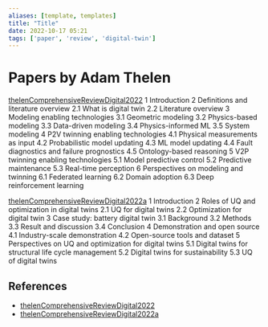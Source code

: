 ```yaml
---
aliases: [template, templates]
title: "Title"
date: 2022-10-17 05:21
tags: ['paper', 'review', 'digital-twin']
---
```


# Papers by Adam Thelen


[thelenComprehensiveReviewDigital2022](../zotero/thelenComprehensiveReviewDigital2022.md)
1 Introduction
2 Definitions and literature overview
2.1 What is digital twin
2.2 Literature overview
3 Modeling enabling technologies
3.1 Geometric modeling
3.2 Physics-based modeling
3.3 Data-driven modeling
3.4 Physics-informed ML
3.5 System modeling
4 P2V twinning enabling technologies
4.1 Physical measurements as input
4.2 Probabilistic model updating
4.3 ML model updating
4.4 Fault diagnostics and failure prognostics
4.5 Ontology-based reasoning
5 V2P twinning enabling technologies
5.1 Model predictive control
5.2 Predictive maintenance
5.3 Real-time perception
6 Perspectives on modeling and twinning
6.1 Federated learning
6.2 Domain adoption
6.3 Deep reinforcement learning

[thelenComprehensiveReviewDigital2022a](../zotero/thelenComprehensiveReviewDigital2022a.md)
1 Introduction
2 Roles of UQ and optimization in digital twins
2.1 UQ for digital twins
2.2 Optimization for digital twin
3 Case study: battery digital twin
3.1 Background
3.2 Methods
3.3 Result and discussion
3.4 Conclusion
4 Demonstration and open source
4.1 Industry-scale demonstration
4.2 Open-source tools and dataset
5 Perspectives on UQ and optimization for digital twins
5.1 Digital twins for structural life cycle management
5.2 Digital twins for sustainability
5.3 UQ of digital twins


## References
- [thelenComprehensiveReviewDigital2022](../zotero/thelenComprehensiveReviewDigital2022.md)
- [thelenComprehensiveReviewDigital2022a](../zotero/thelenComprehensiveReviewDigital2022a.md)